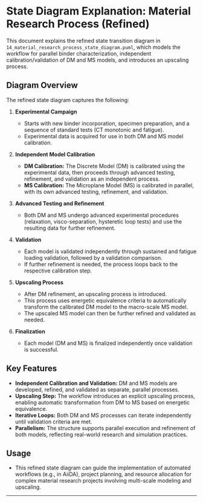 # State Diagram Explanation: Material Research Process (Refined)

This document explains the refined state transition diagram in `14_material_research_process_state_diagram.puml`, which models the workflow for parallel binder characterization, independent calibration/validation of DM and MS models, and introduces an upscaling process.

## Diagram Overview

The refined state diagram captures the following:

1. **Experimental Campaign**
   - Starts with new binder incorporation, specimen preparation, and a sequence of standard tests (CT monotonic and fatigue).
   - Experimental data is acquired for use in both DM and MS model calibration.

2. **Independent Model Calibration**
   - **DM Calibration:** The Discrete Model (DM) is calibrated using the experimental data, then proceeds through advanced testing, refinement, and validation as an independent process.
   - **MS Calibration:** The Microplane Model (MS) is calibrated in parallel, with its own advanced testing, refinement, and validation.

3. **Advanced Testing and Refinement**
   - Both DM and MS undergo advanced experimental procedures (relaxation, visco-separation, hysteretic loop tests) and use the resulting data for further refinement.

4. **Validation**
   - Each model is validated independently through sustained and fatigue loading validation, followed by a validation comparison.
   - If further refinement is needed, the process loops back to the respective calibration step.

5. **Upscaling Process**
   - After DM refinement, an upscaling process is introduced.
   - This process uses energetic equivalence criteria to automatically transform the calibrated DM model to the macro-scale MS model.
   - The upscaled MS model can then be further refined and validated as needed.

6. **Finalization**
   - Each model (DM and MS) is finalized independently once validation is successful.

## Key Features

- **Independent Calibration and Validation:** DM and MS models are developed, refined, and validated as separate, parallel processes.
- **Upscaling Step:** The workflow introduces an explicit upscaling process, enabling automatic transformation from DM to MS based on energetic equivalence.
- **Iterative Loops:** Both DM and MS processes can iterate independently until validation criteria are met.
- **Parallelism:** The structure supports parallel execution and refinement of both models, reflecting real-world research and simulation practices.

## Usage

- This refined state diagram can guide the implementation of automated workflows (e.g., in AiiDA), project planning, and resource allocation for complex material research projects involving multi-scale modeling and upscaling.

---
